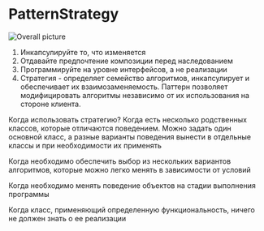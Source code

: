 # PatternStrategy

![Overall picture](https://i.stack.imgur.com/05vlo.png)

1. Инкапсулируйте то, что изменяется
2. Отдавайте предпочтение композиции перед наследованием
3. Программируйте на уровне интерфейсов, а не реализации
4. Стратегия - определяет семейство алгоритмов, инкапсулирует и обеспечивает их взаимозаменяемость. Паттерн позволяет модифицировать алгоритмы независимо от их использования на стороне клиента.


Когда использовать стратегию?
Когда есть несколько родственных классов, которые отличаются поведением. Можно задать один основной класс, а разные варианты поведения вынести в отдельные классы и при необходимости их применять

Когда необходимо обеспечить выбор из нескольких вариантов алгоритмов, которые можно легко менять в зависимости от условий

Когда необходимо менять поведение объектов на стадии выполнения программы

Когда класс, применяющий определенную функциональность, ничего не должен знать о ее реализации
